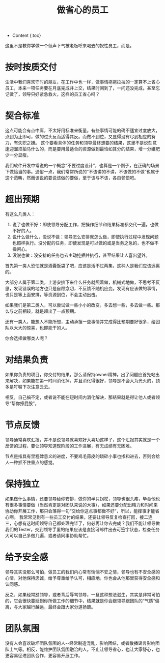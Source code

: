 ﻿---
layout:		post
category:	"other"
title:		"做省心的员工"
tags:		[工作]
---
- Content
{:toc}

这里不是教你学做一个低声下气被老板呼来喝去的奴性员工，而是。

# 按时按质交付
生活中我们喜欢守时的朋友，在工作中也一样，做事情拖拖拉拉的一定算不上省心员工，本来一项任务要在月底完成并上交，结果时间到了，一问还没完成，甚至忘记做了，领导只好紧急救火，这样的员工省心吗？

# 契合标准
这点可能会有点中庸，不太好用标准来衡量，有些事情可能的确不适宜过度放大，点到为止即可，做的过头反而适得其反。而做不到位，又显得没有尽到相应的努力，有失职之嫌。
这个要看具体的任务和领导最终想要的结果，这里不是说刻意逢迎溜须拍马什么的，而是要用最适合的资源做到最恰如其分的结果，增一分嫌肥少一分显瘦。

我们软件开发中常说的一个概念“不要过度设计”，也算是一个例子，在正确的场景下做恰当的事。通俗一点，我们常常所说的“不该讲的不讲，不该做的不做”也属于这个范畴，然而该说的要说该做的要做，至于该与不该，各自领悟吧。


# 超出预期
有这么几类人：
1. 说了也做不好：即使领导分配工作，把操作细节和结果标准都交代一遍，也做不好的人。
2. 说什么做什么，没说不做：领导怎么安排就怎么做，即使执行过程中发现问题也照样执行。没分配的任务，即使发现是可以做的或是当务之急的，也不做不操闲心。
3. 没说也做：没安排的任务也去主动挖掘并执行，甚至结果让人喜出望外。

首先第一类人恐怕就是酒囊饭袋了吧，应该是活不过两集，这种人是我们应该远离的。

大部分人属于第二类，上游安排下来什么任务就照着做，机械式地做，不思考不反思，发现错误的地方也只是自顾念叨，不反馈不随机应变。发现有应该做的事情，也只是等上面安排，等资源到位，不会主动出击。

如果我们是第二类人，可以尝试做一些小小的改变，多去想一些，多去做一些。那么与之前相较，就是超出了一点预期。

还有一类人，能想人不能所想，主动承担一些事情并完成得比预期要好很多，给团队以大大的惊喜，也即能干的人。

你会选择做哪类人呢？

# 对结果负责
如果你负责的项目，你交付的结果，那么请保持owner精神，出了问题应首先站出来解决，如果能在第一时间消化掉，并且消化得很好，领导是不会大为光火的，顶多是叮嘱下次注意云云。

相反，自己搞不定，或者说不能在短时间内消化解决，那结果就是得让他人或者领导“帮你擦屁股”。

# 节点反馈
领导通常喜欢汇报，并不是说领导就喜欢好大喜功这样子，这个汇报其实就是一个反馈的过程，要让领导知道现阶段的工作进展，有无成绩有无困难。

节点是指具有里程碑意义的进度，不要鸡毛蒜皮的琐碎小事也掺和进去，否则会给人一种抓不住重点的感觉。

# 保持独立
如果做什么事情，还要领导给你安排，做你的半只拐杖，领导也很头疼，毕竟他也有很多事情要做（当然肯定是对团队来说的大事），如果还要分配出精力和时间来协助你开展工作，那只会落得一句“交给你这点事都做不好”，所以，能撑事才能省心啊。
我常常见到有一些员工交付的结果，还要让领导反复检查打回，接二连三，心想有这时间领导自己都处理完毕了，何必再让你去完成？我们不能让领导做我们的Tester，交到领导手里的结果应该是直接可邮件出去可签字状态，检查任务大可以自己多做几遍，或者请同事协助帮忙。

# 给予安全感
领导其实没那么可怕，做员工的我们内心常有惴惴不安之情，领导也有不安全感的心情，对他保持忠诚，给予尊重给予认可，相应地，你也会从他那里获得安全感和认同感。

反之，如果经常怼领导，或者背后辱骂领导，一旦这种想法滋生，其实是非常可怕的，它会很快蔓延到你所做工作的细节中，结果就是你会跟领导跟团队的“气质”偏离，与大家越行越远，最终会跟大家分道扬镳。

# 团队氛围
没有人会喜欢破坏团队氛围的人--经常制造混乱，影响团结，或者散播谣言影响团队士气等。相反，能维护团队氛围融洽的人，不止让领导省心，也让大家舒心，也更容易促进团队合作，更容易开展工作。
